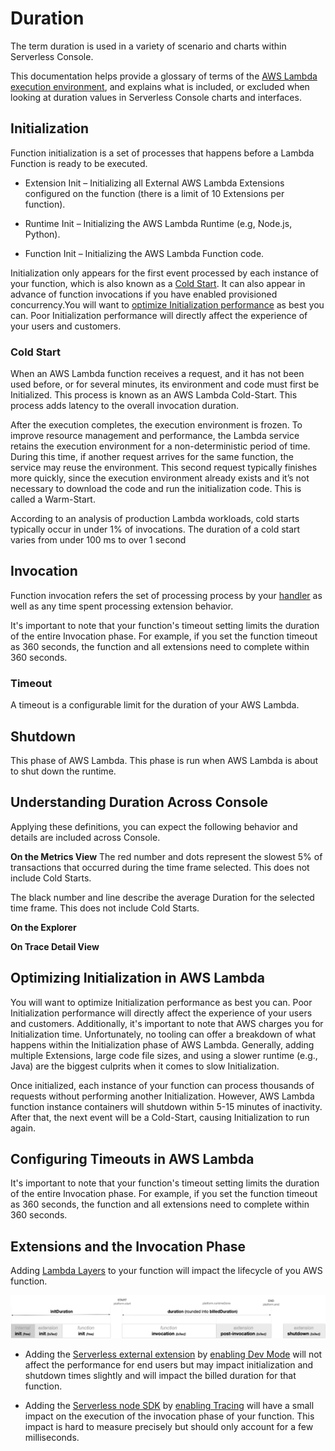 <!--
title: Duration
menuText: Duration
description: Details about the durations shown in the Console UI 
menuOrder: 8
-->

# Duration
The term duration is used in a variety of scenario and charts
within Serverless Console. 

This documentation helps provide a glossary of terms of the [AWS Lambda execution environment]((https://docs.aws.amazon.com/lambda/latest/dg/lambda-runtime-environment.html).), 
and explains what is included, or excluded when looking at duration
values in Serverless Console charts and interfaces.

## Initialization
Function initialization is a set of processes that happens before a Lambda Function is ready to be executed. 

* Extension Init – Initializing all External AWS Lambda Extensions configured on the function (there is a limit of 10 Extensions per function).

* Runtime Init – Initializing the AWS Lambda Runtime (e.g, Node.js, Python).

* Function Init – Initializing the AWS Lambda Function code.

Initialization only appears for the first event processed by each instance of your function, which is also known as a [Cold Start](#cold-start). It can also appear in advance of function invocations if you have enabled provisioned concurrency.You will want to [optimize Initialization performance](#optimizing-initialization-in-aws-lambda) as best you can. Poor Initialization performance will directly affect the experience of your users and customers.

### Cold Start
When an AWS Lambda function receives a request, and it has not been used before, or for several minutes, its environment and code must first be Initialized.  This process is known as an AWS Lambda Cold-Start.  This process adds latency to the overall invocation duration.

After the execution completes, the execution environment is frozen. To improve resource management and performance, the Lambda service retains the execution environment for a non-deterministic period of time. During this time, if another request arrives for the same function, the service may reuse the environment. This second request typically finishes more quickly, since the execution environment already exists and it’s not necessary to download the code and run the initialization code. This is called a Warm-Start.

According to an analysis of production Lambda workloads, cold starts typically occur in under 1% of invocations. The duration of a cold start varies from under 100 ms to over 1 second

## Invocation 
Function invocation refers the set of processing process by your [handler](../glossary.md#handler) as well as any time spent processing extension behavior. 

It's important to note that your function's timeout setting limits the duration of the entire Invocation phase. For example, if you set the function timeout as 360 seconds, the function and all extensions need to complete within 360 seconds.

### Timeout
A timeout is a configurable limit for the duration of your AWS Lambda.

## Shutdown
This phase of AWS Lambda.  This phase is run when AWS Lambda is about to shut down the runtime.

## Understanding Duration Across Console
Applying these definitions, you can expect the following behavior and details
are included across Console. 

**On the Metrics View**
The red number and dots represent the slowest 5% of transactions that occurred 
during the time frame selected. This does not include Cold Starts. 

The black number and line describe the average Duration for the selected time frame. 
This does not include Cold Starts.

**On the Explorer** 


**On Trace Detail View**


## Optimizing Initialization in AWS Lambda
You will want to optimize Initialization performance as best you can. Poor Initialization performance will directly affect the experience of your users and customers. Additionally, it's important to note that AWS charges you for Initialization time. Unfortunately, no tooling can offer a breakdown of what happens within the Initialization phase of AWS Lambda. Generally, adding multiple Extensions, large code file sizes, and using a slower runtime (e.g., Java) are the biggest culprits when it comes to slow Initialization.

Once initialized, each instance of your function can process thousands of requests without performing another Initialization. However, AWS Lambda function instance containers will shutdown within 5-15 minutes of inactivity. After that, the next event will be a Cold-Start, causing Initialization to run again.

## Configuring Timeouts in AWS Lambda
It's important to note that your function's timeout setting limits the duration of the entire Invocation phase. For example, if you set the function timeout as 360 seconds, the function and all extensions need to complete within 360 seconds.


## Extensions and the Invocation Phase
Adding [Lambda Layers](../glossary.md#lambda-layer) to your function will impact
the lifecycle of you AWS function. 

![AWS Lambda Execution Phases](AWS-phases.png)

* Adding the [Serverless external extension](../integrations/data-sources-and-roles.md#external-extension) by [enabling Dev Mode](../integrations/enable-monitoring-features.md#enabling-dev-mode) will not affect the performance for end users but may impact
initialization and shutdown times slightly and will impact the billed duration for that
function.

* Adding the [Serverless node SDK](../integrations/data-sources-and-roles.md#serverless-node-sdk) by
[enabling Tracing](../integrations/enable-monitoring-features.md#enabling-traces) will have a small
impact on the execution of the invocation phase of your function. This impact is hard to measure 
precisely but should only account for a few milliseconds. 
